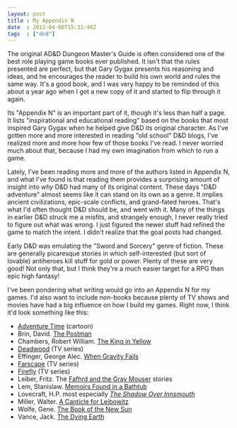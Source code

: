 ```yaml
---
layout: post
title : My Appendix N
date  : 2012-04-06T15:31:46Z
tags  : ["dnd"]
---
```

The original AD&D Dungeon Master's Guide is often considered one of the best
role playing game books ever published.  It isn't that the rules presented are
perfect, but that Gary Gygax presents his reasoning and ideas, and he
encourages the reader to build his own world and rules the same way.  It's a
good book, and I was very happy to be reminded of this about a year ago when I
got a new copy of it and started to flip through it again.

Its "Appendix N" is an important part of it, though it's less than half a page.
It lists "inspirational and educational reading" based on the books that most
inspired Gary Gygax when he helped give D&D its original character.  As I've
gotten more and more interested in reading "old school" D&D blogs, I've
realized more and more how few of those books I've read.  I never worried much
about that, because I had my own imagination from which to run a game.

Lately, I've been reading more and more of the authors listed in Appendix N,
and what I've found is that reading them provides a surprising amount of
insight into *why* D&D had many of its original content.  These days "D&D
adventure" almost seems like it can stand on its own as a genre.  It implies
ancient civilizations, epic-scale conflicts, and grand-fated heroes.  That's
what I'd often thought D&D should be, and went with it.  Many of the things in
earlier D&D struck me a misfits, and strangely enough, I never really tried to
figure out what was wrong.  I just figured the newer stuff had refined the game
to match the intent.  I didn't realize that the goal posts had changed.

Early D&D was emulating the "Sword and Sorcery" genre of fiction.  These are
generally picaresque stories in which self-interested (but sort of lovable)
antiheroes kill stuff for gold or power.  Plenty of these are very good!  Not
only that, but I think they're a much easier target for a RPG than epic high
fantasy!

I've been pondering what writing would go into an Appendix N for my games.  I'd
also want to include non-books because plenty of TV shows and movies have had a
big influence on how I build my games.  Right now, I think it'd look something
like this:

* [Adventure Time](http://en.wikipedia.org/wiki/Adventure_Time) (cartoon)
* Brin, David.  [The Postman](http://en.wikipedia.org/wiki/The_Postman)
* Chambers, Robert William.  [The King in Yellow](http://en.wikipedia.org/wiki/The_King_in_Yellow)
* [Deadwood](http://en.wikipedia.org/wiki/Deadwood_%28TV_series%29) (TV series)
* Effinger, George Alec.  [When Gravity Fails](http://en.wikipedia.org/wiki/When_Gravity_Fails)
* [Farscape](http://en.wikipedia.org/wiki/Farscape) (TV series)
* [Firefly](http://en.wikipedia.org/wiki/Firefly_%28tv_series%29) (TV series)
* Leiber, Fritz.  The [Fafhrd and the Gray Mouser](http://en.wikipedia.org/wiki/Fafhrd%20and%20the%20Gray%20Mouser) stories
* Lem, Stanislaw.  [Memoirs Found in a Bathtub](http://en.wikipedia.org/wiki/Memoirs_Found_in_a_Bathtub)
* Lovecraft, H.P. most especially *[The Shadow Over Innsmouth](http://en.wikipedia.org/wiki/The_Shadow_over_Innsmouth)*
* Miller, Walter.  [A Canticle for Leibowitz](http://en.wikipedia.org/wiki/A_Canticle_for_Leibowitz)
* Wolfe, Gene.  [The Book of the New Sun](http://en.wikipedia.org/wiki/The_Book_of_the_New_Sun)
* Vance, Jack.  [The Dying Earth](http://en.wikipedia.org/wiki/The_Dying_Earth)


